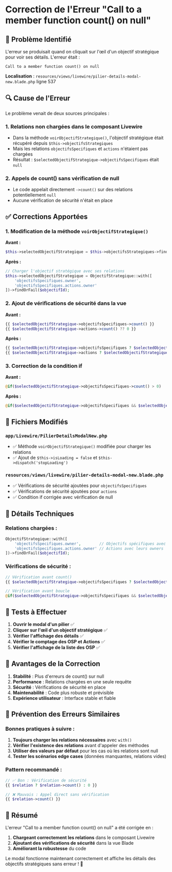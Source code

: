 # Correction de l'Erreur "Call to a member function count() on null"

## 🚨 Problème Identifié

L'erreur se produisait quand on cliquait sur l'œil d'un objectif stratégique pour voir ses détails. L'erreur était :

```
Call to a member function count() on null
```

**Localisation** : `resources/views/livewire/pilier-details-modal-new.blade.php` ligne 537

## 🔍 Cause de l'Erreur

Le problème venait de deux sources principales :

### 1. **Relations non chargées dans le composant Livewire**

-   Dans la méthode `voirObjectifStrategique()`, l'objectif stratégique était récupéré depuis `$this->objectifsStrategiques`
-   Mais les relations `objectifsSpecifiques` et `actions` n'étaient pas chargées
-   Résultat : `$selectedObjectifStrategique->objectifsSpecifiques` était `null`

### 2. **Appels de count() sans vérification de null**

-   Le code appelait directement `->count()` sur des relations potentiellement `null`
-   Aucune vérification de sécurité n'était en place

## ✅ Corrections Apportées

### 1. **Modification de la méthode `voirObjectifStrategique()`**

**Avant :**

```php
$this->selectedObjectifStrategique = $this->objectifsStrategiques->find($objectifId);
```

**Après :**

```php
// Charger l'objectif stratégique avec ses relations
$this->selectedObjectifStrategique = ObjectifStrategique::with([
    'objectifsSpecifiques.owner',
    'objectifsSpecifiques.actions.owner'
])->findOrFail($objectifId);
```

### 2. **Ajout de vérifications de sécurité dans la vue**

**Avant :**

```php
{{ $selectedObjectifStrategique->objectifsSpecifiques->count() }}
{{ $selectedObjectifStrategique->actions->count() ?? 0 }}
```

**Après :**

```php
{{ $selectedObjectifStrategique->objectifsSpecifiques ? $selectedObjectifStrategique->objectifsSpecifiques->count() : 0 }}
{{ $selectedObjectifStrategique->actions ? $selectedObjectifStrategique->actions->count() : 0 }}
```

### 3. **Correction de la condition if**

**Avant :**

```php
@if($selectedObjectifStrategique->objectifsSpecifiques->count() > 0)
```

**Après :**

```php
@if($selectedObjectifStrategique->objectifsSpecifiques && $selectedObjectifStrategique->objectifsSpecifiques->count() > 0)
```

## 🎯 Fichiers Modifiés

### `app/Livewire/PilierDetailsModalNew.php`

-   ✅ Méthode `voirObjectifStrategique()` modifiée pour charger les relations
-   ✅ Ajout de `$this->isLoading = false` et `$this->dispatch('stopLoading')`

### `resources/views/livewire/pilier-details-modal-new.blade.php`

-   ✅ Vérifications de sécurité ajoutées pour `objectifsSpecifiques`
-   ✅ Vérifications de sécurité ajoutées pour `actions`
-   ✅ Condition if corrigée avec vérification de null

## 🔧 Détails Techniques

### **Relations chargées :**

```php
ObjectifStrategique::with([
    'objectifsSpecifiques.owner',        // Objectifs spécifiques avec leurs owners
    'objectifsSpecifiques.actions.owner' // Actions avec leurs owners
])->findOrFail($objectifId);
```

### **Vérifications de sécurité :**

```php
// Vérification avant count()
{{ $selectedObjectifStrategique->objectifsSpecifiques ? $selectedObjectifStrategique->objectifsSpecifiques->count() : 0 }}

// Vérification avant boucle
@if($selectedObjectifStrategique->objectifsSpecifiques && $selectedObjectifStrategique->objectifsSpecifiques->count() > 0)
```

## 🧪 Tests à Effectuer

1. **Ouvrir le modal d'un pilier** ✅
2. **Cliquer sur l'œil d'un objectif stratégique** ✅
3. **Vérifier l'affichage des détails** ✅
4. **Vérifier le comptage des OSP et Actions** ✅
5. **Vérifier l'affichage de la liste des OSP** ✅

## 🚀 Avantages de la Correction

1. **Stabilité** : Plus d'erreurs de count() sur null
2. **Performance** : Relations chargées en une seule requête
3. **Sécurité** : Vérifications de sécurité en place
4. **Maintenabilité** : Code plus robuste et prévisible
5. **Expérience utilisateur** : Interface stable et fiable

## 🔮 Prévention des Erreurs Similaires

### **Bonnes pratiques à suivre :**

1. **Toujours charger les relations nécessaires** avec `with()`
2. **Vérifier l'existence des relations** avant d'appeler des méthodes
3. **Utiliser des valeurs par défaut** pour les cas où les relations sont null
4. **Tester les scénarios edge cases** (données manquantes, relations vides)

### **Pattern recommandé :**

```php
// ✅ Bon : Vérification de sécurité
{{ $relation ? $relation->count() : 0 }}

// ❌ Mauvais : Appel direct sans vérification
{{ $relation->count() }}
```

## 📝 Résumé

L'erreur "Call to a member function count() on null" a été corrigée en :

1. **Chargeant correctement les relations** dans le composant Livewire
2. **Ajoutant des vérifications de sécurité** dans la vue Blade
3. **Améliorant la robustesse** du code

Le modal fonctionne maintenant correctement et affiche les détails des objectifs stratégiques sans erreur ! 🎉
